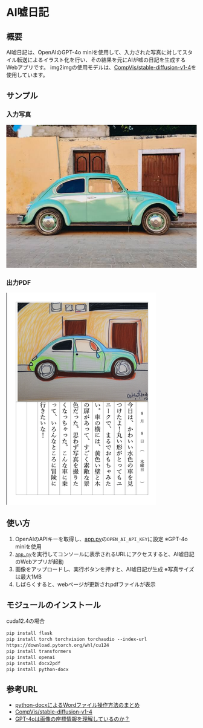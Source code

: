 # AI嘘日記

## 概要
AI嘘日記は、OpenAIのGPT-4o miniを使用して、入力された写真に対してスタイル転送によるイラスト化を行い、その結果を元にAIが嘘の日記を生成するWebアプリです。
img2imgの使用モデルは、[CompVis/stable-diffusion-v1-4](https://huggingface.co/CompVis/stable-diffusion-v1-4)を使用しています。

## サンプル
### 入力写真
![入力写真](./READMEPhoto/car.jpg)
### 出力PDF
![出力PDF](./READMEPhoto/sample.png)

## 使い方
1. OpenAIのAPIキーを取得し、[app.py](app.py)の`OPEN_AI_API_KEY`に設定 ※GPT-4o miniを使用
1. [`app.py`](app.py)を実行してコンソールに表示されるURLにアクセスすると、AI嘘日記のWebアプリが起動
1. 画像をアップロードし、実行ボタンを押すと、AI嘘日記が生成 ※写真サイズは最大1MB
1. しばらくすると、webページが更新されpdfファイルが表示

## モジュールのインストール
cuda12.4の場合
```
pip install flask
pip install torch torchvision torchaudio --index-url https://download.pytorch.org/whl/cu124
pip install transformers
pip install openai
pip install docx2pdf
pip install python-docx
```

## 参考URL
- [python-docxによるWordファイル操作方法のまとめ
](https://gammasoft.jp/support/how-to-use-python-docx-for-word-file/)
- [CompVis/stable-diffusion-v1-4](https://huggingface.co/CompVis/stable-diffusion-v1-4)
- [GPT-4oは画像の座標情報を理解しているのか？](https://note.com/asahi_ictrad/n/n1fed804c0fcf)